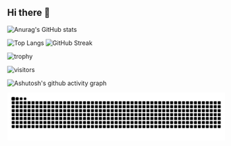 ## Hi there 👋
![Anurag's GitHub stats](https://github-readme-stats.vercel.app/api?username=lyuzlion)

![Top Langs](https://github-readme-stats.vercel.app/api/top-langs/?username=lyuzlion)
![GitHub Streak](https://streak-stats.demolab.com/?user=lyuzlion)

![trophy](https://github-profile-trophy.vercel.app/?username=lyuzlion)

![visitors](https://visitor-badge.glitch.me/badge?page_id=lyuzlion&left_color=green&right_color=red)

![Ashutosh's github activity graph](https://github-readme-activity-graph.vercel.app/graph?username=lyuzlion)

<picture>
  <source media="(prefers-color-scheme: light)" srcset="https://raw.githubusercontent.com/lyuzlion/lyuzlion/output/github-contribution-grid-snake.svg">
  <source media="(prefers-color-scheme: dark)" srcset="https://raw.githubusercontent.com/lyuzlion/lyuzlion/output/github-contribution-grid-snake-dark.svg">
  <img alt="github contribution grid snake animation" src="https://raw.githubusercontent.com/lyuzlion/lyuzlion/output/github-contribution-grid-snake.svg">
</picture>




<!--
**lyuzlion/lyuzlion** is a ✨ _special_ ✨ repository because its `README.md` (this file) appears on your GitHub profile.

Here are some ideas to get you started:

- 🔭 I’m currently working on ...
- 🌱 I’m currently learning ...
- 👯 I’m looking to collaborate on ...
- 🤔 I’m looking for help with ...
- 💬 Ask me about ...
- 📫 How to reach me: ...
- 😄 Pronouns: ...
- ⚡ Fun fact: ...
-->
